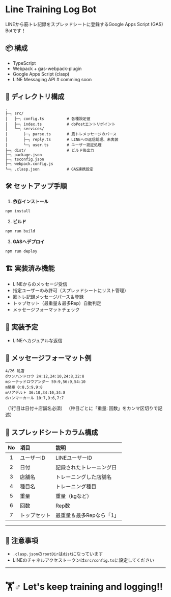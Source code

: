 # Line Training Log Bot

LINEから筋トレ記録をスプレッドシートに登録するGoogle Apps Script (GAS) Botです！

## 📦 構成
- TypeScript
- Webpack + gas-webpack-plugin
- Google Apps Script (clasp)
- LINE Messaging API # comming soon

## 📁 ディレクトリ構成

```
.
├─┐ src/
│   ├─┐ config.ts          # 各種設定値
│   ├─┐ index.ts           # doPostエントリポイント
│   └─┐ services/
│       ├─┐ parse.ts       # 筋トレメッセージのパース
│       ├─┐ reply.ts       # LINEへの返信処理、未実装
│       └─┐ user.ts        # ユーザー認証処理
├─┐ dist/                  # ビルド後出力
├─┐ package.json
├─┐ tsconfig.json
├─┐ webpack.config.js
└─┐ .clasp.json            # GAS連携設定
```

## 🛠 セットアップ手順

1. **依存インストール**

```bash
npm install
```

2. **ビルド**

```bash
npm run build
```

3. **GASへデプロイ**

```bash
npm run deploy
```

## 🏗 実装済み機能

- LINEからのメッセージ受信
- 指定ユーザーのみ許可（スプレッドシートにリスト管理）
- 筋トレ記録メッセージパース＆登録
- トップセット（最重量＆最多Rep）自動判定
- メッセージフォーマットチェック

## 🚧 実装予定
- LINEへカジュアルな返信

## 📝 メッセージフォーマット例

```
4/26 処店
dワンハンドロウ 24:12,24:10,24:8,22:8
mシーテッドロウアンダー 59:9,56:9,54:10
m懇垂 0:8,5:9,9:8
mリアデルト 36:10,34:10,34:8
dハンマーカール 10:7,9:6,7:7
```

（1行目は日付＋店舗名必須）
（种目ごとに「重量: 回数」をカンマ区切りで記述）

## 📂 スプレッドシートカラム構成

| No | 項目        | 説明                         |
|:--:|:------------|:-----------------------------|
| 1  | ユーザーID  | LINEユーザーID               |
| 2  | 日付        | 記録されたトレーニング日      |
| 3  | 店舗名      | トレーニングした店舗名         |
| 4  | 種目名      | トレーニング種目              |
| 5  | 重量        | 重量（kgなど）                |
| 6  | 回数        | Rep数                        |
| 7  | トップセット | 最重量＆最多Repなら「1」 |

---

## 🔑 注意事項
- `.clasp.json`の`rootDir`は`dist`になっています
- LINEのチャネルアクセストークンは`src/config.ts`に設定してください

---

# 🏋️️‍♂️ Let's keep training and logging!!


